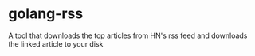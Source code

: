 # golang-rss

A tool that downloads the top articles from HN's rss feed and downloads the linked article to your disk